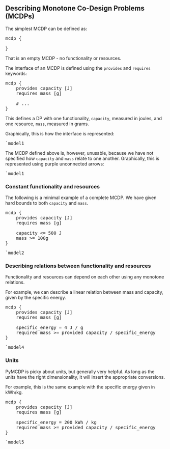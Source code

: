 
## Describing Monotone Co-Design Problems (MCDPs)

The simplest MCDP can be defined as:

<pre class='mcdp'>
mcdp {
	
}
</pre>

That is an empty MCDP - no functionality or resources.
 

The interface of an MCDP is defined using
the ``provides`` and ``requires`` keywords:

<pre class='mcdp' id='model1'>
mcdp {
	provides capacity [J]
	requires mass [g]

	# ...
}
</pre>

This defines a DP with one functionality, ``capacity``, measured in joules, 
and one resource, ``mass``, measured in grams. 

Graphically, this is how the interface is represented:

<pre class='ndp_graph_templatized'>`model1</pre>

	 
The MCDP defined above is, however, unusable, because we have 
not specified how ``capacity`` and ``mass`` relate to one another.
Graphically, this is represented using purple unconnected arrows:

<pre class='ndp_graph_expand'>`model1</pre>


### Constant functionality and resources

The following is a minimal example of a complete MCDP.
We have given hard bounds to both ``capacity`` and ``mass``.

<pre class='mcdp' id='model2'>
mcdp {
	provides capacity [J]
	requires mass [g]

	capacity <= 500 J
	mass >= 100g
}
</pre>

<pre class='ndp_graph_expand'>`model2</pre>


### Describing relations between functionality and resources

Functionality and resources can depend on each other
using any monotone relations. 

For example, we can describe a linear relation between
mass and capacity, given by the specific energy.

<pre class='mcdp' id='model4'>
mcdp {
	provides capacity [J]
	requires mass [g]

	specific_energy = 4 J / g
	required mass >= provided capacity / specific_energy
}
</pre>

<pre class='ndp_graph_expand'>`model4</pre>

### Units

PyMCDP is picky about units, but generally very helpful.
As long as the units have the right dimensionality,
it will insert the appropriate conversions.

For example, this is the same example with the specific
energy given in kWh/kg.

<pre class='mcdp' id='model5'>
mcdp {
	provides capacity [J]
	requires mass [g]

	specific_energy = 200 kWh / kg
	required mass >= provided capacity / specific_energy
}
</pre>

<pre class='ndp_graph_expand'>`model5</pre>

